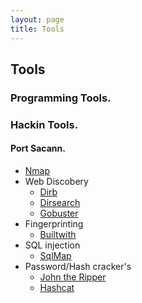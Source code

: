 ```yaml
---
layout: page
title: Tools
---
```

## Tools

### Programming Tools.  

### Hackin Tools.  
#### Port Sacann.
  - [Nmap](https://nmap.org)
- Web Discobery
  - [Dirb](https://tools.kali.org/web-applications/dirb)
  - [Dirsearch](https://github.com/maurosoria/dirsearch) 
  - [Gobuster](https://github.com/OJ/gobuster) 
- Fingerprinting
  - [Builtwith](https://builtwith.com/)
- SQL injection
  - [SqlMap](https://sqlmap.org/)
- Password/Hash cracker's
  - [John the Ripper](https://www.openwall.com/john/)
  - [Hashcat](https://hashcat.net/hashcat/)

    
